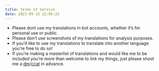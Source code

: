 ```yaml
---
title: Terms of Service
date: 2023-05-15 12:05:23
---
```


- Please dont use my translations in bot accounts, whether it’s for personal use or public.
- Please don’t use screenshots of my translations for analysis purposes.
- If you’d like to use my translations to translate into another language you’re free to do so!
- If you’re making a masterlist of translations and would like me to be included you’re more than welcome to link my things, just please shoot me a [dm](https://twitter.com/azurecrystalz)/[ccat](https://curiouscat.live/azurecrystalz) in advance.
